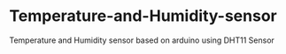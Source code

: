 # Temperature-and-Humidity-sensor
Temperature and Humidity sensor based on arduino using DHT11 Sensor
